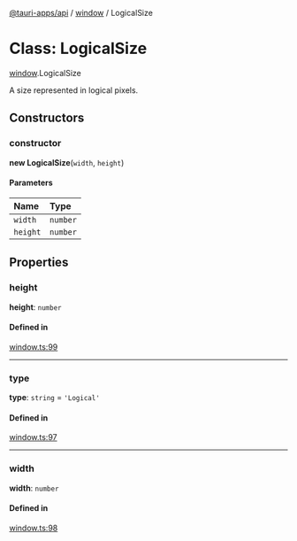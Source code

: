 [@tauri-apps/api](../README.md) / [window](../modules/window.md) / LogicalSize

# Class: LogicalSize

[window](../modules/window.md).LogicalSize

A size represented in logical pixels.

## Constructors

### constructor

**new LogicalSize**(`width`, `height`)

#### Parameters

| Name | Type |
| :------ | :------ |
| `width` | `number` |
| `height` | `number` |

## Properties

### height

 **height**: `number`

#### Defined in

[window.ts:99](https://github.com/tauri-apps/tauri/blob/679abc6/tooling/api/src/window.ts#L99)

___

### type

 **type**: `string` = `'Logical'`

#### Defined in

[window.ts:97](https://github.com/tauri-apps/tauri/blob/679abc6/tooling/api/src/window.ts#L97)

___

### width

 **width**: `number`

#### Defined in

[window.ts:98](https://github.com/tauri-apps/tauri/blob/679abc6/tooling/api/src/window.ts#L98)
